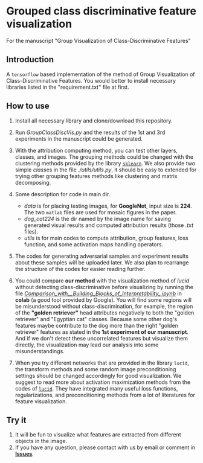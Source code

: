 # Grouped class discriminative feature visualization
For the manuscript "Group Visualization of Class-Discriminative Features"

## Introduction
A `tensorflow` based implementation of the method of Group Visualization of Class-Discriminative Features.
You would better to install necessary libraries listed in the "requirement.txt" file at first.

## How to use
1. Install all necessary library and clone/download this repository.

2. Run *GroupClassDiscVis.py* and the results of the 1st and 3rd experiments in the manuscript could be generated.

3. With the attribution computing method, you can test other layers, classes, and images. The grouping methods could be changed with the clustering methods provided by the library [`sklearn`](https://scikit-learn.org/stable/modules/clustering.html). We also provide two simple *class*es in the file *./utils/utils.py*, it should be easy to extended for trying other grouping features methods like clustering and matrix decomposing.

4. Some description for code in main dir. 
   * *data* is for placing testing images, for **GoogleNet**, input size is **224**. The two `matlab` files are used for mosaic figures in the paper.
   * *dog_cat224* is the dir named by the image name for saving generated visual results and computed attribution results (those *.txt* files). 
   * *utils* is for main codes to compute attribution, group features, loss function, and some activation maps handling operators.

5. The codes for generating adversarial samples and experiment results about these samples will be uploaded later. We also plan to rearrange the structure of the codes for easier reading further.

6. You could compare **our method** with the visualization method of *lucid* without detecting class-discriminative before visualizing by running the file [*Comparison_with__Building_Blocks_of_Interpretability_.ipynb*](https://colab.research.google.com/github/GlowingHorse/class-discriminative-vis/blob/master/Comparison_with_%22Building_Blocks_of_Interpretability%22.ipynb) in **colab** (a good tool provided by Google). You will find some regions will be misunderstood without class-discrimination, for example, the region of the **"golden retriever"** head attributes negatively to both the "golden retriever" and "Egyptian cat" classes. Because some other dog's features maybe contribute to the dog more than the right "golden retriever" features as stated in the **1st experiment of our manuscript**. And if we don't detect these uncorrelated features but visualize them directly, the visualization may lead our analysis into some misunderstandings.

7. When you try different networks that are provided in the library `lucid`, the transform methods and some random image preconditioning settings should be changed accordingly for good visualization. We suggest to read more about activation maximization methods from the codes of [`lucid`](https://github.com/tensorflow/lucid). They have integrated many useful loss functions, regularizations, and preconditioning methods from a lot of literatures for feature visualization.


## Try it
1. It will be fun to visualize what features are extracted from different objects in the image.
2. If you have any question, please contact with us by email or comment in [**Issues**](https://github.com/GlowingHorse/class-discriminative-vis/issues).
